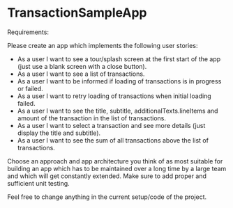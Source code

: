 # TransactionSampleApp

Requirements:

Please create an app which implements the following user stories:

- As a user I want to see a tour/splash screen at the first start of the app (just use a blank screen with a close button).
- As a user I want to see a list of transactions.
- As a user I want to be informed if loading of transactions is in progress or failed.
- As a user I want to retry loading of transactions when initial loading failed.
- As a user I want to see the title, subtitle, additionalTexts.lineItems and amount of the transaction in the list of transactions.
- As a user I want to select a transaction and see more details (just display the title and subtitle).
- As a user I want to see the sum of all transactions above the list of transactions.

Choose an approach and app architecture you think of as most suitable for building an app which has to be maintained over a long time by a large team and which will get constantly extended. 
Make sure to add proper and sufficient unit testing.

Feel free to change anything in the current setup/code of the project.